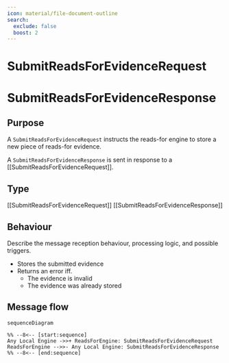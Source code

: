```yaml
---
icon: material/file-document-outline
search:
  exclude: false
  boost: 2
---
```


<div class="message" markdown>

# SubmitReadsForEvidenceRequest

# SubmitReadsForEvidenceResponse

## Purpose

<!-- --8<-- [start:purpose] -->
A `SubmitReadsForEvidenceRequest` instructs the reads-for engine to store a new piece of reads-for evidence.

A `SubmitReadsForEvidenceResponse` is sent in response to a [[SubmitReadsForEvidenceRequest]].
<!-- --8<-- [end:purpose] -->

## Type

<!-- --8<-- [start:type] -->
[[SubmitReadsForEvidenceRequest]]
[[SubmitReadsForEvidenceResponse]]
<!-- --8<-- [end:type] -->

## Behaviour

<!-- --8<-- [start:behaviour] -->
Describe the message reception behaviour, processing logic, and possible triggers.
- Stores the submitted evidence
- Returns an error iff.
    - The evidence is invalid
    - The evidence was already stored
<!-- --8<-- [end:behaviour] -->

## Message flow

<!-- --8<-- [start:messages] -->
```mermaid
sequenceDiagram

%% --8<-- [start:sequence]
Any Local Engine ->>+ ReadsForEngine: SubmitReadsForEvidenceRequest
ReadsForEngine -->>- Any Local Engine: SubmitReadsForEvidenceResponse
%% --8<-- [end:sequence]
```
<!-- --8<-- [end:messages] -->

</div>

